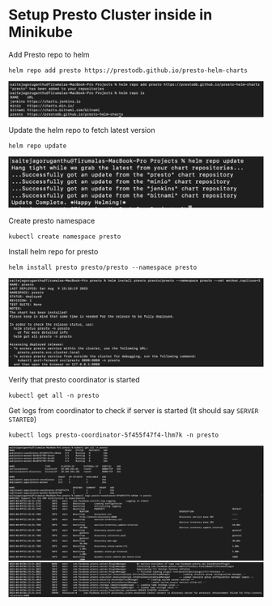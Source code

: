 # Setup Presto Cluster inside in Minikube

Add Presto repo to helm

```
helm repo add presto https://prestodb.github.io/presto-helm-charts
```

![Pasted image 20250805011622.png](./images/Pasted%20image%2020250805011622.png)

Update the helm repo to fetch latest version

```
helm repo update
```

![Pasted image 20250805011719.png](./images/Pasted%20image%2020250805011719.png)

Create presto namespace

```
kubectl create namespace presto
```

Install helm repo for presto

```
helm install presto presto/presto --namespace presto
```

![Pasted image 20250809151859.png](./images/Pasted%20image%2020250809151859.png)

Verify that presto coordinator is started

```
kubectl get all -n presto
```

Get logs from coordinator to check if server is started (It should say `SERVER STARTED`)

```
kubectl logs presto-coordinator-5f455f47f4-lhm7k -n presto
```

![Pasted image 20250809152011.png](./images/Pasted%20image%2020250809152011.png)
![Pasted image 20250805231624.png](./images/Pasted%20image%2020250805231624.png)
